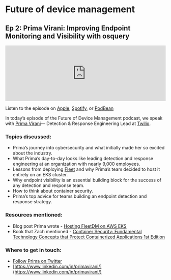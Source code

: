 # Future of device management
## Ep 2: Prima Virani: Improving Endpoint Monitoring and Visibility with osquery

<iframe allow="autoplay *; encrypted-media *; fullscreen *; clipboard-write" frameborder="0" height="175" style="width:100%;max-width:660px;overflow:hidden;background:transparent;" sandbox="allow-forms allow-popups allow-same-origin allow-scripts allow-storage-access-by-user-activation allow-top-navigation-by-user-activation" src="https://embed.podcasts.apple.com/gb/podcast/ep-2-prima-virani-improving-endpoint-monitoring-and/id1627079895?i=1000568032620"></iframe>

Listen to the episode on [Apple](https://podcasts.apple.com/gb/podcast/ep-2-prima-virani-improving-endpoint-monitoring-and/id1627079895?i=1000568032620), [Spotify](https://open.spotify.com/episode/1FaBOkQ4do4DBhc19zH8ah?si=MEuPByEkRHCgdIyiWWCmXw), or [PodBean](https://futureofdevicemanagement.podbean.com/e/prima-virani-improving-endpoint-monitoring-and-visibility-with-osquery/)

In today’s episode of the Future of Device Management podcast, we speak with [Prima Virani](https://www.linkedin.com/in/primavirani/)— Detection & Response Engineering Lead at [Twilio](http://www.twilio.com).

### Topics discussed:

- Prima’s journey into cybersecurity and what initially made her so excited about the industry. 
- What Prima’s day-to-day looks like leading detection and response engineering at an organization with nearly 9,000 employees. 
- Lessons from deploying [Fleet](https://fleetdm.com/) and why Prima’s team decided to host it entirely on an EKS cluster. 
- Why endpoint visibility is an essential building block for the success of any detection and response team. 
- How to think about container security. 
- Prima’s top advice for teams building an endpoint detection and response strategy.

### Resources mentioned:

- Blog post Prima wrote - [Hosting FleetDM on AWS EKS](https://segment.com/blog/hosting-fleetdm-on-aws-eks/)
-  Book that Zach mentioned - [Container Security: Fundamental Technology Concepts that Protect Containerized Applications 1st Edition](https://www.amazon.com/Container-Security-Fundamental-Containerized-Applications/dp/1492056707)

### Where to get in touch: 

- [Follow Prima on Twitter](https://twitter.com/secnerdette)
- [https://www.linkedin.com/in/primavirani/](https://www.linkedin.com/in/primavirani/)

<meta name="category" value="podcasts">
<meta name="authorGitHubUsername" value="zwass">
<meta name="authorFullName" value="Zach Wasserman">
<meta name="publishedOn" value="2022-06-30">
<meta name="articleTitle" value="Future of device management episode 2">
<meta name="articleImageUrl" value="../website/assets/images/articles/future-of-device-management-ep2-cover-1600x900@2x.jpg">
